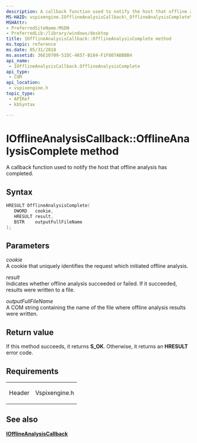 ```yaml
---
description: A callback function used to notify the host that offline analysis has completed.
MS-HAID: vspixengine.IOfflineAnalysisCallback\_OfflineAnalysisComplete\_DWORD\_HRESULT\_BSTR
MSHAttr:
- PreferredSiteName:MSDN
- PreferredLib:/library/windows/desktop
title: IOfflineAnalysisCallback::OfflineAnalysisComplete method
ms.topic: reference
ms.date: 05/31/2018
ms.assetid: 36E10709-51DC-4657-B184-F1F807ABBBB4
api_name: 
 - IOfflineAnalysisCallback.OfflineAnalysisComplete
api_type: 
 - COM
api_location: 
 - vspixengine.h
topic_type: 
 - APIRef
 - kbSyntax

---
```


# <span id="vspixengine.iofflineanalysiscallback_offlineanalysiscomplete_dword_hresult_bstr"></span>IOfflineAnalysisCallback::OfflineAnalysisComplete method

A callback function used to notify the host that offline analysis has completed.

## Syntax


```C++
HRESULT OfflineAnalysisComplete(
   DWORD   cookie,
   HRESULT result,
   BSTR    outputFullFileName
);
```

## Parameters

*cookie*   
A cookie that uniquely identifies the request which initiated offline analysis.

*result*   
Indicates whether offline analysis succeeded or failed. If it succeeded, results were written to a file.

*outputFullFileName*   
A COM string containing the name of the file where offline analysis results were written.

## Return value

If this method succeeds, it returns **S\_OK**. Otherwise, it returns an **HRESULT** error code.

## Requirements

<table><colgroup><col  /><col  /></colgroup><tbody><tr class="odd"><td><p>Header</p></td><td>Vspixengine.h</td></tr></tbody></table>

## <span id="see_also"></span>See also

[**IOfflineAnalysisCallback**](/windows/desktop/direct3dtools/iofflineanalysiscallback)

 

 
